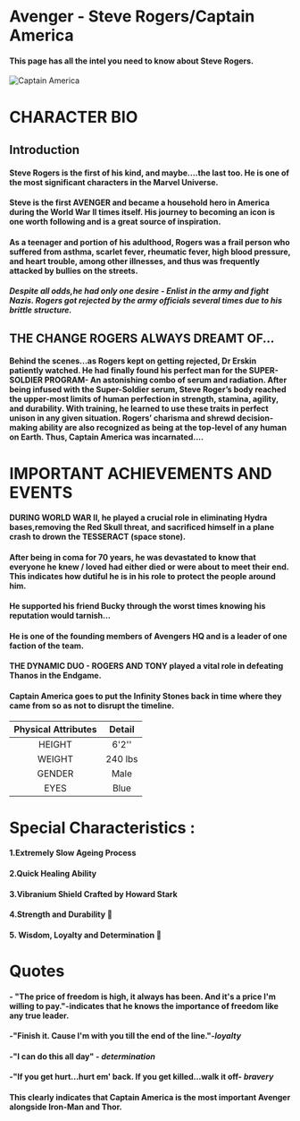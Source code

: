 # Avenger - Steve Rogers/Captain America 

#### This page has all the intel you need to know about Steve Rogers.

![Captain America](https://i.pinimg.com/originals/62/b1/41/62b1416d903baf558a483af036c634c5.jpg)
# **CHARACTER BIO**
## **Introduction**
#### Steve Rogers is the first of his kind, and maybe....the last too. He is one of the most significant characters in the Marvel Universe. 
#### Steve is the first AVENGER and became a household hero in America during the World War II times itself. His journey to becoming an icon is one worth following and is a great source of inspiration.

#### As a teenager and portion of his adulthood, Rogers was a frail person who suffered from asthma, scarlet fever, rheumatic fever, high blood pressure, and heart trouble, among other illnesses, and thus was frequently attacked by bullies on the streets.
##### Despite all odds,he had only one desire - Enlist in the army and fight Nazis. Rogers got rejected by the army officials several times due to his brittle structure.

## **THE CHANGE ROGERS ALWAYS DREAMT OF...**
#### Behind the scenes...as Rogers kept on getting rejected, Dr Erskin patiently watched. He had finally found his perfect man for the **SUPER-SOLDIER PROGRAM**- An astonishing combo of serum and radiation. After being infused with the Super-Soldier serum, Steve Roger’s body reached the upper-most limits of human perfection in strength, stamina, agility, and durability. With training, he learned to use these traits in perfect unison in any given situation. Rogers’ charisma and shrewd decision-making ability are also recognized as being at the top-level of any human on Earth. Thus, Captain America was incarnated....
# IMPORTANT ACHIEVEMENTS AND EVENTS

#### DURING WORLD WAR II, he played a crucial role in eliminating Hydra bases,removing the Red Skull threat, and sacrificed himself in a plane crash to drown the TESSERACT (space stone).

#### After being in coma for 70 years, he was devastated to know that everyone he knew / loved had either died or were about to meet their end. This indicates how dutiful he is in his role to protect the people around him.
#### He supported his friend Bucky through the worst times knowing his reputation would tarnish...
#### He is one of the founding members of Avengers HQ and is a leader of one faction of the team.
#### THE DYNAMIC DUO - ROGERS AND TONY played a vital role in defeating Thanos in the Endgame.
#### Captain America goes to put the Infinity Stones back in time where they came from so as not to disrupt the timeline.

|Physical Attributes| Detail|
  |:-----------------:|:------:|
  |HEIGHT|  6'2''|
  |WEIGHT|  240 lbs|
  |GENDER| Male|
  |EYES| Blue|
   
 
# Special Characteristics : 
#### 1.Extremely Slow Ageing Process
#### 2.Quick Healing Ability
#### 3.Vibranium Shield Crafted by Howard Stark
#### 4.Strength and Durability :100:
#### 5. Wisdom, Loyalty and Determination :100:
# Quotes
#### - "The price of freedom is high, it always has been. And it's a price I'm willing to pay."-indicates that he knows the importance of freedom like any true leader.
#### -"Finish it. Cause I'm with you till the end of the line."-_**loyalty**_ 
#### -"I can do this all day" - _**determination**_
#### -"If you get hurt...hurt em' back. If you get killed...walk it off- _**bravery**_

#### This clearly indicates that Captain America is the most important Avenger alongside Iron-Man and Thor.
 
  
  
 
       

